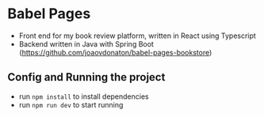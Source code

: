 # Babel Pages
- Front end for my book review platform, written in React using Typescript
- Backend written in Java with Spring Boot (https://github.com/joaovdonaton/babel-pages-bookstore)

## **Config and Running the project**
- run `npm install` to install dependencies
- run `npm run dev` to start running
